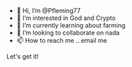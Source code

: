 - 👋 Hi, I’m @Pfleming77
- 👀 I’m interested in God and Crypto
- 🌱 I’m currently learning about farming
- 💞️ I’m looking to collaborate on nada
- 📫 How to reach me ...email me

<!---
Pfleming77/Pfleming77 is a ✨ special ✨ repository because its `README.md` (this file) appears on your GitHub profile.
You can click the Preview link to take a look at your changes.
--->
Let's get it!
